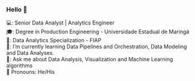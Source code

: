 ### Hello 👋

💻: Senior Data Analyst | Analytics Engineer </br>
🎓: Degree in Production Engineering - Universidade Estadual de Maringá </br>
🏫: Data Analytics Specialization - FIAP </br>
🌱: I’m currently learning Data Pipelines and Orchestration, Data Modeling and Data Analyses. </br>
💬: Ask me about Data Analysis, Visualization and Machine Learning algorithms </br>
💬 Pronouns: He/His
